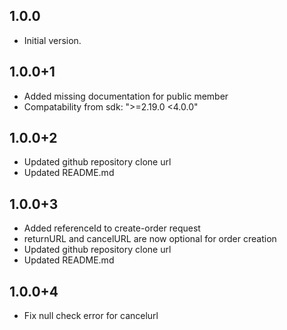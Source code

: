 ## 1.0.0

- Initial version.

## 1.0.0+1

- Added missing documentation for public member
- Compatability from sdk: ">=2.19.0 <4.0.0"

## 1.0.0+2

- Updated github repository clone url
- Updated README.md

## 1.0.0+3

- Added referenceId to create-order request
- returnURL and cancelURL are now optional for order creation
- Updated github repository clone url
- Updated README.md

## 1.0.0+4

- Fix null check error for cancelurl